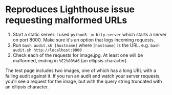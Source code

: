# Reproduces Lighthouse issue requesting malformed URLs

1. Start a static server. I used `python3 -m http.server` which starts a server
   on port 8000. Make sure it's an option that logs incoming requests. 
2. Run `bash audit.sh [hostname]` where `[hostname]` is the URL. e.g. `bash
   audit.sh http://localhost:8000`
3. Check each of the requests for image.jpg. At least one will be malformed, ending
   in `%E2%80%A6` (an ellipsis character).

The test page includes two images, one of which has a long URL with a failing
audit against it. If you run an audit and watch your server requests, you'll see
a request for the image, but with the query string truncated with an ellipsis
character.

